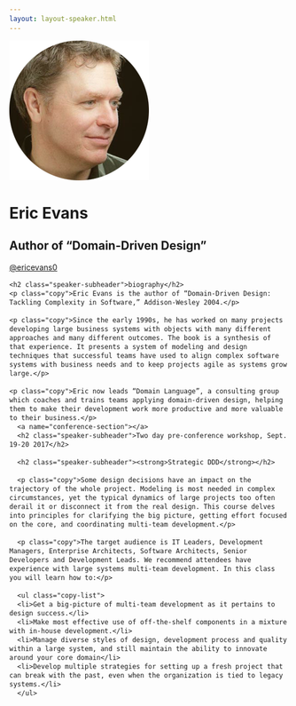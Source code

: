 ```yaml
---
layout: layout-speaker.html
---
```


<div class="container section featured-speaker">
  <div class="row">
  <div class="col-xs-12 col-sm-2 img-container">
    <img class="speaker-page-img" src="../img/speakers/Eric-Evans-ON.png" />
  </div>
  <div class="col-xs-12 col-sm-10 copy-container">
    <h1 class="speaker-header">Eric Evans</h1>
    <h2 class="speaker-subtitle">Author of “Domain-Driven Design”</h2>
    <p class="copy"><a class="speaker-handle" href="https://twitter.com/ericevans0" target="_blank">@ericevans0</a></p>

    <h2 class="speaker-subheader">biography</h2>
    <p class="copy">Eric Evans is the author of “Domain-Driven Design: Tackling Complexity in Software,” Addison-Wesley 2004.</p>

    <p class="copy">Since the early 1990s, he has worked on many projects developing large business systems with objects with many different approaches and many different outcomes. The book is a synthesis of that experience. It presents a system of modeling and design techniques that successful teams have used to align complex software systems with business needs and to keep projects agile as systems grow large.</p>

    <p class="copy">Eric now leads “Domain Language”, a consulting group which coaches and trains teams applying domain-driven design, helping them to make their development work more productive and more valuable to their business.</p>
      <a name="conference-section"></a>
      <h2 class="speaker-subheader">Two day pre-conference workshop, Sept. 19-20 2017</h2>

      <h2 class="speaker-subheader"><strong>Strategic DDD</strong></h2>

      <p class="copy">Some design decisions have an impact on the trajectory of the whole project. Modeling is most needed in complex circumstances, yet the typical dynamics of large projects too often derail it or disconnect it from the real design. This course delves into principles for clarifying the big picture, getting effort focused on the core, and coordinating multi-team development.</p>

      <p class="copy">The target audience is IT Leaders, Development Managers, Enterprise Architects, Software Architects, Senior Developers and Development Leads. We recommend attendees have experience with large systems multi-team development. In this class you will learn how to:</p>

      <ul class="copy-list">
      <li>Get a big-picture of multi-team development as it pertains to design success.</li>
      <li>Make most effective use of off-the-shelf components in a mixture with in-house development.</li>
      <li>Manage diverse styles of design, development process and quality within a large system, and still maintain the ability to innovate around your core domain</li>
      <li>Develop multiple strategies for setting up a fresh project that can break with the past, even when the organization is tied to legacy systems.</li>
      </ul>
  </div>
</div>
</div>
